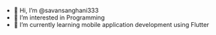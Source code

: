 - 👋 Hi, I’m @savansanghani333
- 👀 I’m interested in Programming 
- 🌱 I’m currently learning mobile application development using Flutter


<!---
savansanghani333/savansanghani333 is a ✨ special ✨ repository because its `README.md` (this file) appears on your GitHub profile.
You can click the Preview link to take a look at your changes.
--->
